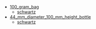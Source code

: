 * [100_gram_bag](100_gram_bag)
  * [schwartz](100_gram_bag/schwartz)
* [44_mm_diameter_100_mm_height_bottle](44_mm_diameter_100_mm_height_bottle)
  * [schwartz](44_mm_diameter_100_mm_height_bottle/schwartz)
